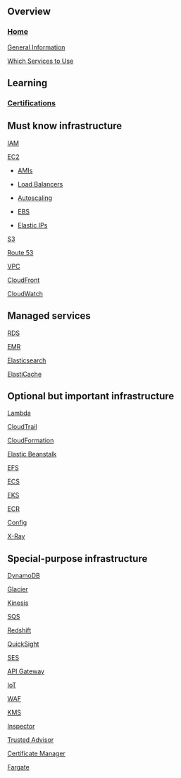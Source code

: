 ## Overview
### [Home](https://github.com/Develop-X/AWS/blob/master/Home.md)	 

 [General Information](https://github.com/Develop-X/AWS/blob/master/General%20Information.md)	

 [Which Services to Use](https://github.com/Develop-X/AWS/blob/master/Which%20Services%20to%20Use.md)	

## Learning 
### [Certifications](Certifications)	 	

## Must know infrastructure 
 [IAM](https://github.com/Develop-X/AWS/blob/master/IAM.md)	
 
 [EC2](EC2)	

 * [AMIs](AMIs)	

 * [Load Balancers](Load-Balancers)	

 * [Autoscaling](Autoscaling)

 * [EBS](EBS)

 * [Elastic IPs](Elastic-IPs)
  
 [S3](S3)

 [Route 53](Route-53)	
 
 [VPC](VPC)	

 [CloudFront](CloudFront)	
 
 [CloudWatch](CloudWatch)	

## Managed services
 [RDS](RDS)	

 [EMR](EMR)

 [Elasticsearch](Elasticsearch)	

 [ElastiCache](ElastiCache)

## Optional but important infrastructure
 [Lambda]()
 
 [CloudTrail]()
 
 [CloudFormation]()
 
 [Elastic Beanstalk]()
 
 [EFS]()
 
 [ECS]()

 [EKS]()

 [ECR]()

 [Config]()

 [X-Ray]()
 
 ## Special-purpose infrastructure
 
  [DynamoDB]()
  
  [Glacier]()
  
  [Kinesis]()
  
  [SQS]()
  
  [Redshift]()
  
  [QuickSight]()
  
  [SES]()
  
  [API Gateway]()
  
  [IoT]()
  
  [WAF]()
  
  [KMS]()
  
  [Inspector]()
  
  [Trusted Advisor]()
  
  [Certificate Manager]()
  
  [Fargate]()
